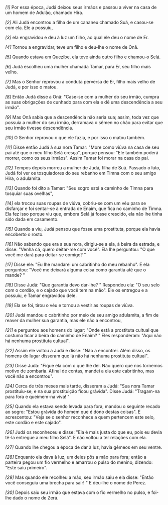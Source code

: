 *[1]* Por essa época, Judá deixou seus irmãos e passou a viver na casa de um homem de Adulão, chamado Hira.

*[2]* Ali Judá encontrou a filha de um cananeu chamado Suá, e casou-se com ela. Ele a possuiu,

*[3]* ela engravidou e deu à luz um filho, ao qual ele deu o nome de Er.

*[4]* Tornou a engravidar, teve um filho e deu-lhe o nome de Onã.

*[5]* Quando estava em Quezibe, ela teve ainda outro filho e chamou-o Selá.

*[6]* Judá escolheu uma mulher chamada Tamar, para Er, seu filho mais velho.

*[7]* Mas o Senhor reprovou a conduta perversa de Er, filho mais velho de Judá, e por isso o matou.

*[8]* Então Judá disse a Onã: "Case-se com a mulher do seu irmão, cumpra as suas obrigações de cunhado para com ela e dê uma descendência a seu irmão".

*[9]* Mas Onã sabia que a descendência não seria sua; assim, toda vez que possuía a mulher do seu irmão, derramava o sêmen no chão para evitar que seu irmão tivesse descendência.

*[10]* O Senhor reprovou o que ele fazia, e por isso o matou também.

*[11]* Disse então Judá à sua nora Tamar: "More como viúva na casa de seu pai até que o meu filho Selá cresça", porque pensou: "Ele também poderá morrer, como os seus irmãos". Assim Tamar foi morar na casa do pai.

*[12]* Tempos depois morreu a mulher de Judá, filha de Suá. Passado o luto, Judá foi ver os tosquiadores do seu rebanho em Timna com o seu amigo Hira, o adulamita.

*[13]* Quando foi dito a Tamar: "Seu sogro está a caminho de Timna para tosquiar suas ovelhas",

*[14]* ela trocou suas roupas de viúva, cobriu-se com um véu para se disfarçar e foi sentar-se à entrada de Enaim, que fica no caminho de Timna. Ela fez isso porque viu que, embora Selá já fosse crescido, ela não lhe tinha sido dada em casamento.

*[15]* Quando a viu, Judá pensou que fosse uma prostituta, porque ela havia encoberto o rosto.

*[16]* Não sabendo que era a sua nora, dirigiu-se a ela, à beira da estrada, e disse: "Venha cá, quero deitar-me com você". Ela lhe perguntou: "O que você me dará para deitar-se comigo? "

*[17]* Disse ele: "Eu lhe mandarei um cabritinho do meu rebanho". E ela perguntou: "Você me deixará alguma coisa como garantia até que o mande? "

*[18]* Disse Judá: "Que garantia devo dar-lhe? " Respondeu ela: "O seu selo com o cordão, e o cajado que você tem na mão". Ele os entregou e a possuiu, e Tamar engravidou dele.

*[19]* Ela se foi, tirou o véu e tornou a vestir as roupas de viúva.

*[20]* Judá mandou o cabritinho por meio de seu amigo adulamita, a fim de reaver da mulher sua garantia, mas ele não a encontrou,

*[21]* e perguntou aos homens do lugar: "Onde está a prostituta cultual que costuma ficar à beira do caminho de Enaim? " Eles responderam: "Aqui não há nenhuma prostituta cultual".

*[22]* Assim ele voltou a Judá e disse: "Não a encontrei. Além disso, os homens do lugar disseram que lá não há nenhuma prostituta cultual".

*[23]* Disse Judá: "Fique ela com o que lhe dei. Não quero que nos tornemos motivo de zombaria. Afinal de contas, mandei a ela este cabritinho, mas você não a encontrou".

*[24]* Cerca de três meses mais tarde, disseram a Judá: "Sua nora Tamar prostituiu-se, e na sua prostituição ficou grávida". Disse Judá: "Tragam-na para fora e queimem-na viva! "

*[25]* Quando ela estava sendo levada para fora, mandou o seguinte recado ao sogro: "Estou grávida do homem que é dono destas coisas". E acrescentou: "Veja se o senhor reconhece a quem pertencem este selo, este cordão e este cajado".

*[26]* Judá os reconheceu e disse: "Ela é mais justa do que eu, pois eu devia tê-la entregue a meu filho Selá". E não voltou a ter relações com ela.

*[27]* Quando lhe chegou a época de dar à luz, havia gêmeos em seu ventre.

*[28]* Enquanto ela dava à luz, um deles pôs a mão para fora; então a parteira pegou um fio vermelho e amarrou o pulso do menino, dizendo: "Este saiu primeiro".

*[29]* Mas quando ele recolheu a mão, seu irmão saiu e ela disse: "Então você conseguiu uma brecha para sair! " E deu-lhe o nome de Perez.

*[30]* Depois saiu seu irmão que estava com o fio vermelho no pulso, e foi-lhe dado o nome de Zerá.

